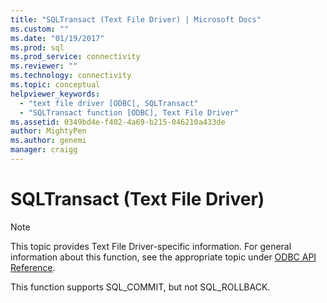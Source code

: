 ```yaml
---
title: "SQLTransact (Text File Driver) | Microsoft Docs"
ms.custom: ""
ms.date: "01/19/2017"
ms.prod: sql
ms.prod_service: connectivity
ms.reviewer: ""
ms.technology: connectivity
ms.topic: conceptual
helpviewer_keywords: 
  - "text file driver [ODBC], SQLTransact"
  - "SQLTransact function [ODBC], Text File Driver"
ms.assetid: 0349bd4e-f402-4a69-b215-046210a433de
author: MightyPen
ms.author: genemi
manager: craigg
---
```

# SQLTransact (Text File Driver)
> [!NOTE]  
>  This topic provides Text File Driver-specific information. For general information about this function, see the appropriate topic under [ODBC API Reference](../../odbc/reference/syntax/odbc-api-reference.md).  
  
 This function supports SQL_COMMIT, but not SQL_ROLLBACK.
